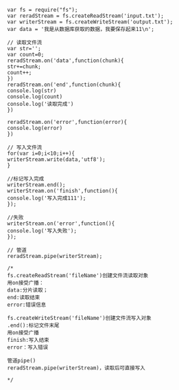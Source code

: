 	var fs = require("fs");
	var reradStream = fs.createReadStream('input.txt');
	var writerStream = fs.createWriteStream('output.txt');
	var data = '我是从数据库获取的数据，我要保存起来11\n';

	// 读取文件流
	var str='';
	var count=0;
	reradStream.on('data',function(chunk){
    str+=chunk;
    count++;
	})
	reradStream.on('end',function(chunk){
    console.log(str)
    console.log(count)
    console.log('读取完成')
	})

	reradStream.on('error',function(error){
    console.log(error)
	})

	// 写入文件流
	for(var i=0;i<10;i++){
    writerStream.write(data,'utf8');
	}

	//标记写入完成
	writerStream.end();
	writerStream.on('finish',function(){
    console.log('写入完成111');
	});

	//失败
	writerStream.on('error',function(){
    console.log('写入失败');
	});

	// 管道
	reradStream.pipe(writerStream);

	/*
    fs.createReadStream('fileName')创建文件流读取对象
    用on接受广播：
    data:分片读取；
    end:读取结束
    error:错误信息

    fs.createWriteStream('fileName')创建文件流写入对象
    .end():标记文件末尾
    用on接受广播
    finish:写入结束
    error：写入错误
    
    管道pipe()
    reradStream.pipe(writerStream)，读取后可直接写入

	*/
